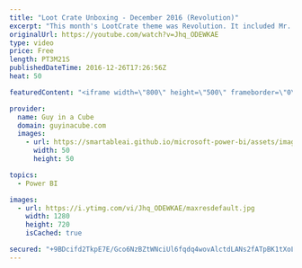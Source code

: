 ```yaml
---
title: "Loot Crate Unboxing - December 2016 (Revolution)"
excerpt: "This month's LootCrate theme was Revolution. It included Mr. Robot, Assassin's Creed and Firefly.  Affiliate Link if you want to help support Guy in a Cube: http://bit.ly/2cNY20R  LET'S CONNECT!  Guy in a Cube -- https://guyinacube.com -- http://twitter.com/guyinacube -- http://www.facebook.com/guyinacube"
originalUrl: https://youtube.com/watch?v=Jhq_ODEWKAE
type: video
price: Free
length: PT3M21S
publishedDateTime: 2016-12-26T17:26:56Z
heat: 50

featuredContent: "<iframe width=\"800\" height=\"500\" frameborder=\"0\" src=\"https://www.youtube.com/embed/Jhq_ODEWKAE\" allow=\"accelerometer; autoplay; encrypted-media; gyroscope; picture-in-picture\" allowfullscreen></iframe>"

provider:
  name: Guy in a Cube
  domain: guyinacube.com
  images:
    - url: https://smartableai.github.io/microsoft-power-bi/assets/images/organizations/guyinacube.com-50x50.jpg
      width: 50
      height: 50

topics:
  - Power BI

images:
  - url: https://i.ytimg.com/vi/Jhq_ODEWKAE/maxresdefault.jpg
    width: 1280
    height: 720
    isCached: true

secured: "+9BDcifd2TkpE7E/Gco6NzBZtWNciUl6fqdq4wovAlctdLANs2fATpBK1tXoLTZ/abHjV/6UtwqTWyGKzrmQKqzy2D4xH+BGLG00Bwk5GbV/EggLIaZtwrYZCAGQn4/S7YDZgqNij2BUrIjL88+/9Wu1EiQaWUJYIZaoBKAixdO1jtWlX/Z8ChvOoxeRzHEMVITxXtgnQ5lNyGQSPXmWeKkc4NjJpxqKr58FAadKuDcJpaiy0BGnOw8CFyUKJD3wV5sXVePnMGGU2hWR0VlSDpPYM+GRRawbqPEn+/D1hiQvfP0QnelgWOE4JKs3oz8eTcbJTIFwZhirGQdRsYsRxw49Zo65Ufd2wRg2VdfVLAyUiuBQ3CQnyK21g+5vHFOUJiASoEHleHYrxE22kCULf+EfrVe/+ZsqirqxB1Ab6Qg=;FCFO0YF12l+cVBmr8UrjtA=="
---
```


